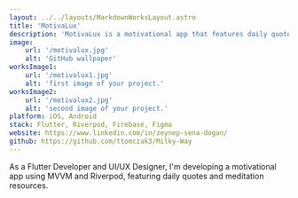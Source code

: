```yaml
---
layout: ../../layouts/MarkdownWorksLayout.astro
title: 'MotivaLux'
description: 'MotivaLux is a motivational app that features daily quotes and meditation resources.'
image:
    url: '/motivalux.jpg'
    alt: 'GitHub wallpaper'
worksImage1:
    url: '/motivalux1.jpg'
    alt: 'first image of your project.'
worksImage2:
    url: '/motivalux2.jpg'
    alt: 'second image of your project.'
platform: iOS, Android
stack: Flutter, Riverpod, Firebase, Figma
website: https://www.linkedin.com/in/zeynep-sena-dogan/
github: https://github.com/ttomczak3/Milky-Way
---
```


As a Flutter Developer and UI/UX Designer, I'm developing a motivational app using MVVM and Riverpod, featuring daily quotes and meditation resources.
